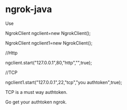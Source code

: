 # ngrok-java 

Use 

NgrokClient ngclient=new NgrokClient();

NgrokClient ngclient1=new NgrokClient();


//Http

ngclient.start("127.0.0.1",80,"http","",true);

		
//TCP

ngclient1.start("127.0.0.1",22,"tcp","you authtoken",true);


TCP is a must way authtoken.

Go get your authtoken ngrok.




